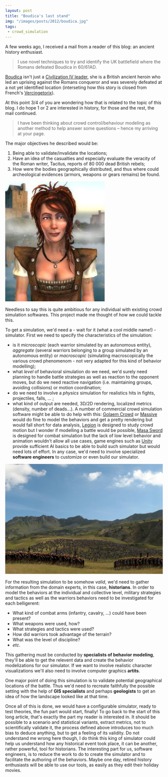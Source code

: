 ```yaml
---
layout: post
title: "Boudica's last stand"
img: "/images/posts/2012/boudica.jpg"
tags:
 - crowd_simulation
---
```


A few weeks ago, I received a mail from a reader of this blog: an ancient history enthusiast. 

> I use novel techniques to try and identify the UK battlefield where the Romans defeated Boudica in 60/61AD. 

[Boudica](http://en.wikipedia.org/wiki/Boudica) isn't just a [Civilization IV leader](http://civilization.wikia.com/wiki/Boudica), she is a British ancient heroin who led an uprising against the Romans conqueror and was severely defeated at a not yet identified location (interseting how this story is closed from French's [Vercingetorix](http://en.wikipedia.org/wiki/Vercingetorix)). 

At this point 3/4 of you are wondering how that is related to the topic of this blog. I do hope 1 or 2 are interested in history, for those and the rest, the mail continued.

> I have been thinking about crowd control/behaviour modeling as another method to help answer some questions – hence my arriving at your page.

The major objectives he described would be:
1. Being able to validate/invalidate the locations;
2. Have an idea of the casualties and especially evaluate the veracity of the Roman writer, Tacitus, reports of 80 000 dead British rebels;
3. How were the bodies geographically distributed, and thus where could archeological evidences (armors, weapons or gears remains) be found.

![Boudica in Civilization IV](/images/posts/2012/boudica.jpg)

Needless to say this is quite ambitious for any individual with existing crowd simulation softwares. This project made me thought of how we could tackle this.

To get a simulation, we'd need a - wait for it (what a cool middle name!) - simulator. First we need to specify the characteristics of the simulation:
- is it *microscopic* (each warrior simulated by an autonomous entity), *aggregate* (several warriors belonging to a group simulated by an autonomous entity) or *macroscopic* (simulating macroscopically the various crowd phenomenom - not very adapted for this kind of behavior modelling);
- what *level* of behavioral simulation do we need, we'd surely need planning to handle battle strategies as well as reaction to the opponent moves, but do we need reactive navigation (i.e. maintaining groups, avoiding collisions) or motion coordination;
- do we need to involve a *physics* simulation for realistics hits in fights, projectiles, falls, ... ;
- what kind of output are needed, 3D/2D rendering, localized metrics (density, number of deads...).
A number of commercial crowd simulation software might be able to do help with this: [Golaem Crowd](http://www.golaem.com/content/products/golaem-crowd/overview) or [Massive](http://www.massivesoftware.com/) would do fine to model the behaviors and get a pretty rendering but would fall short for data analysis, [Legion](http://www.legion.com/) is designed to study crowd motion but I wonder if modelling a battle would be possible, [Masa Sword](http://www.masagroup.net/products/masa-sword.html) is designed for combat simulation but the lack of low level behavior and animation wouldn't allow all use cases, game engines such as [Unity](http://unity3d.com/) provide sufficient AI basics to be able to build such simulator but would need lots of effort. In any case, we'd need to involve specialized **software engineers** to customize or even build our simulator. 

![A rendition of Alesia's battle with Golaem Crowd](/images/posts/2011/alesia.jpeg)

For the resulting simulation to be somehow *valid*, we'd need to gather information from the domain experts, in this case, **historians**. In order to model the behaviors at the individual and collective level, military strategies and tactics as well as the warriors behaviors need to be investigated for each belligerent:
- What kind of combat arms (infantry, cavalry, ...) could have been present?
- What weapons were used, how? 
- What strategies and tactics were used? 
- How did warriors took advantage of the terrain? 
- What was the level of discipline? 
- *etc*.
 
This gathering must be conducted by **specialists of behavior modeling**, they'll be able to get the relevent data and create the behavior modelizations for our simulator. If we want to involve realistic character visualizations we'll also need to involve computer graphics **artits**.

One major point of doing this simulation is to validate potential geographical locations of the battle. Thus we'd need to recreate faithfully the possible setting with the help of **GIS specialists** and perhaps **geologists** to get an idea of how the landscape looked like at that time.

Once all of this is done, we would have a configurable simulator, ready to test theories, the fun part would start, finally! To go back to the start of this long article, that's exactly the part my reader is interested in. It should be possible to a scenario and statistical variants, extract metrics, not to scientifically validate it, the process defined above introduces too much bias to deduce anything, but to get a feeling of its validity. Do not understand me wrong here though, I do think this king of simulator could help us understand how any historical event took place, it can be another, rather powerful, tool for historians. The interesting part for us, software engineers, is to reduce the work to do to create the simulator and to facilitate the authoring of the behaviors. Maybe one day, retired history enthusiasts will be able to use our tools, as easily as they edit their holiday movies.
